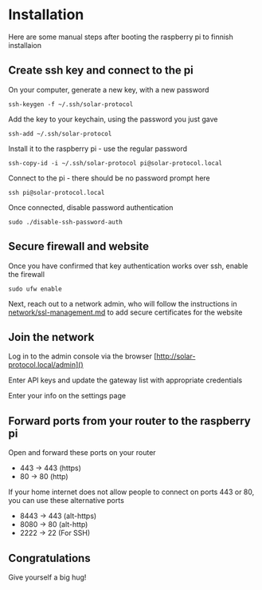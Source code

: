 # Installation

Here are some manual steps after booting the raspberry pi to finnish installaion

## Create ssh key and connect to the pi

On your computer, generate a new key, with a new password

    ssh-keygen -f ~/.ssh/solar-protocol

Add the key to your keychain, using the password you just gave

    ssh-add ~/.ssh/solar-protocol

Install it to the raspberry pi - use the regular password

    ssh-copy-id -i ~/.ssh/solar-protocol pi@solar-protocol.local
    
Connect to the pi - there should be no password prompt here

    ssh pi@solar-protocol.local

Once connected, disable password authentication

    sudo ./disable-ssh-password-auth

## Secure firewall and website

Once you have confirmed that key authentication works over ssh, enable the firewall

    sudo ufw enable

Next, reach out to a network admin, who will follow the instructions in [network/ssl-management.md]() to add secure certificates for the website

## Join the network

Log in to the admin console via the browser [http://solar-protocol.local/admin]()

Enter API keys and update the gateway list with appropriate credentials

Enter your info on the settings page

## Forward ports from your router to the raspberry pi

Open and forward these ports on your router

* 443 -> 443 (https)
* 80 -> 80 (http)

If your home internet does not allow people to connect on ports 443 or 80, you can use these alternative ports

* 8443 -> 443 (alt-https)
* 8080 -> 80 (alt-http)
* 2222 -> 22 (For SSH)

## Congratulations

Give yourself a big hug!
